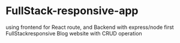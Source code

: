 # FullStack-responsive-app
using frontend for React route, and Backend with express/node first FullStackresponsive Blog website with CRUD operation
